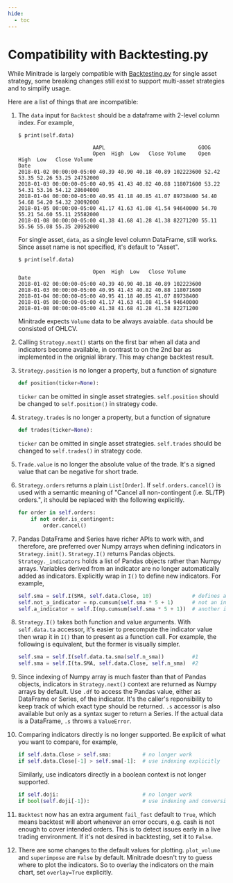 ```yaml
---
hide:
  - toc
---
```

# Compatibility with Backtesting.py

While Minitrade is largely compatible with [Backtesting.py](https://github.com/kernc/backtesting.py) for single asset strategy, some breaking changes still exist to support multi-asset strategies and to simplify usage.

Here are a list of things that are incompatible:

1. The `data` input for `Backtest` should be a dataframe with 2-level column index. For example, 
    ```
    $ print(self.data)

                            AAPL                              GOOG 
                            Open  High  Low   Close Volume    Open  High  Low   Close Volume
    Date          
    2018-01-02 00:00:00-05:00 40.39 40.90 40.18 40.89 102223600 52.42 53.35 52.26 53.25 24752000
    2018-01-03 00:00:00-05:00 40.95 41.43 40.82 40.88 118071600 53.22 54.31 53.16 54.12 28604000
    2018-01-04 00:00:00-05:00 40.95 41.18 40.85 41.07 89738400 54.40 54.68 54.20 54.32 20092000
    2018-01-05 00:00:00-05:00 41.17 41.63 41.08 41.54 94640000 54.70 55.21 54.60 55.11 25582000
    2018-01-08 00:00:00-05:00 41.38 41.68 41.28 41.38 82271200 55.11 55.56 55.08 55.35 20952000
    ```
    For single asset, `data`, as a single level column DataFrame, still works. Since asset name is not specified, it's default to "Asset".
    ``` 
    $ print(self.data)

                            Open  High  Low   Close Volume 
    Date          
    2018-01-02 00:00:00-05:00 40.39 40.90 40.18 40.89 102223600 
    2018-01-03 00:00:00-05:00 40.95 41.43 40.82 40.88 118071600 
    2018-01-04 00:00:00-05:00 40.95 41.18 40.85 41.07 89738400 
    2018-01-05 00:00:00-05:00 41.17 41.63 41.08 41.54 94640000 
    2018-01-08 00:00:00-05:00 41.38 41.68 41.28 41.38 82271200 
    ```
    Minitrade expects `Volume` data to be always avaiable. `data` should be consisted of OHLCV.

2. Calling `Strategy.next()` starts on the first bar when all data and indicators become available, in contrast to on the 2nd bar as implemented in the orignial library. This may change backtest result.

3. `Strategy.position` is no longer a property, but a function of signature
   ```python
   def position(ticker=None):
   ```
   `ticker` can be omitted in single asset strategies. `self.position` should be changed to `self.position()` in strategy code.

4. `Strategy.trades` is no longer a property, but a function of signature
   ```python
   def trades(ticker=None):
   ```
   `ticker` can be omitted in single asset strategies. `self.trades` should be changed to `self.trades()` in strategy code.

5. `Trade.value` is no longer the absolute value of the trade. It's a signed value that can be negative for short trade. 

6. `Strategy.orders` returns a plain `List[Order]`. If `self.orders.cancel()` is used with a semantic meaning of "Cancel all non-contingent (i.e. SL/TP) orders.", it should be replaced with the following explicitly.

    ```python
    for order in self.orders:
        if not order.is_contingent:
            order.cancel()
    ```

7. Pandas DataFrame and Series have richer APIs to work with, and therefore, are preferred over Numpy arrays when defining indicators in `Strategy.init()`. `Strategy.I()` returns Pandas objects. `Strategy._indicators` holds a list of Pandas objects rather than Numpy arrays. Variables derived from an indicator are no longer automatically added as indicators. Explicitly wrap in `I()` to define new indicators. For example,

    ```python
    self.sma = self.I(SMA, self.data.Close, 10)             # defines an indicator
    self.not_a_indicator = np.cumsum(self.sma * 5 + 1)      # not an indicator
    self.a_indicator = self.I(np.cumsum(self.sma * 5 + 1))  # another indicator
    ```

8. `Strategy.I()` takes both function and value arguments. With `self.data.ta` accessor, it's easier to precompute the indicator value then wrap it in `I()` than to present as a function call. For example, the following is equivalent, but the former is visually simpler.

    ```python
    self.sma = self.I(self.data.ta.sma(self.n_sma))         #1
    self.sma = self.I(ta.SMA, self.data.Close, self.n_sma)  #2
    ```

9. Since indexing of Numpy array is much faster than that of Pandas objects, indicators in `Strategy.next()` context are returned as Numpy arrays by default. Use `.df` to access the Pandas value, either as DataFrame or Series, of the indicator. It's the caller's reponsibility to keep track of which exact type should be returned. `.s` accessor is also available but only as a syntax suger to return a Series. If the actual data is a DataFrame, `.s` throws a `ValueError`.


8. Comparing indicators directly is no longer supported. Be explicit of what you want to compare, for example, 

    ```python
    if self.data.Close > self.sma:          # no longer work
    if self.data.Close[-1] > self.sma[-1]:  # use indexing explicitly
    ```
    Similarly, use indicators directly in a boolean context is not longer supported. 
    ```python
    if self.doji:                           # no longer work
    if bool(self.doji[-1]):                 # use indexing and conversion explicitly
    ```

9.  `Backtest` now has an extra argument `fail_fast` default to `True`, which means backtest will abort whenever an error occurs, e.g. cash is not enough to cover intended orders. This is to detect issues early in a live trading environment. If it's not desired in backtesting, set it to `False`.

10. There are some changes to the default values for plotting. `plot_volume` and `superimpose` are `False` by default. Minitrade doesn't try to guess where to plot the indicators. So to overlay the indicators on the main chart, set `overlay=True` explicitly.